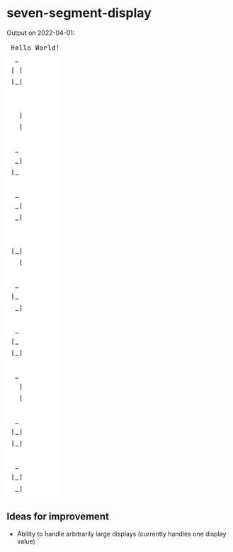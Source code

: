 # seven-segment-display


Output on 2022-04-01:

![](documentation/output--2022-04-01.png)



## Ideas for improvement
- Ability to handle arbitrarily large displays (currently handles one display value)
